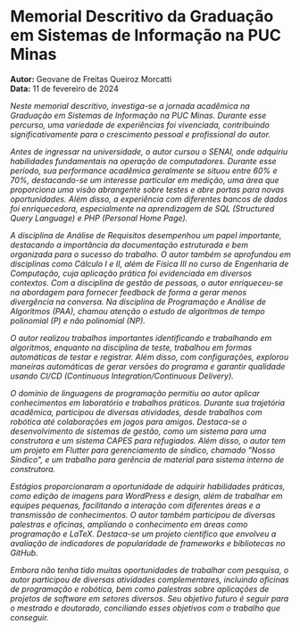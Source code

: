 # Memorial Descritivo da Graduação em Sistemas de Informação na PUC Minas

**Autor:** Geovane de Freitas Queiroz Morcatti  
**Data:** 11 de fevereiro de 2024  


*Neste memorial descritivo, investiga-se a jornada acadêmica na Graduação em Sistemas de Informação na PUC Minas. Durante esse percurso, uma variedade de experiências foi vivenciada, contribuindo significativamente para o crescimento pessoal e profissional do autor.*

*Antes de ingressar na universidade, o autor cursou o SENAI, onde adquiriu habilidades fundamentais na operação de computadores. Durante esse período, sua performance acadêmica geralmente se situou entre 60% e 70%, destacando-se um interesse particular em medição, uma área que proporciona uma visão abrangente sobre testes e abre portas para novas oportunidades. Além disso, a experiência com diferentes bancos de dados foi enriquecedora, especialmente na aprendizagem de SQL (Structured Query Language) e PHP (Personal Home Page).*

*A disciplina de Análise de Requisitos desempenhou um papel importante, destacando a importância da documentação estruturada e bem organizada para o sucesso do trabalho. O autor também se aprofundou em disciplinas como Cálculo I e II, além de Física III no curso de Engenharia de Computação, cuja aplicação prática foi evidenciada em diversos contextos. Com a disciplina de gestão de pessoas, o autor enriqueceu-se na abordagem para fornecer feedback de forma a gerar menos divergência na conversa. Na disciplina de Programação e Análise de Algoritmos (PAA), chamou atenção o estudo de algoritmos de tempo polinomial (P) e não polinomial (NP).*

*O autor realizou trabalhos importantes identificando e trabalhando em algoritmos, enquanto na disciplina de teste, trabalhou em formas automáticas de testar e registrar. Além disso, com configurações, explorou maneiras automáticas de gerar versões do programa e garantir qualidade usando CI/CD (Continuous Integration/Continuous Delivery).*

*O domínio de linguagens de programação permitiu ao autor aplicar conhecimentos em laboratório e trabalhos práticos. Durante sua trajetória acadêmica, participou de diversas atividades, desde trabalhos com robótica até colaborações em jogos para amigos. Destaca-se o desenvolvimento de sistemas de gestão, como um sistema para uma construtora e um sistema CAPES para refugiados. Além disso, o autor tem um projeto em Flutter para gerenciamento de síndico, chamado "Nosso Síndico", e um trabalho para gerência de material para sistema interno de construtora.*

*Estágios proporcionaram a oportunidade de adquirir habilidades práticas, como edição de imagens para WordPress e design, além de trabalhar em equipes pequenas, facilitando a interação com diferentes áreas e a transmissão de conhecimentos. O autor também participou de diversas palestras e oficinas, ampliando o conhecimento em áreas como programação e LaTeX. Destaca-se um projeto científico que envolveu a avaliação de indicadores de popularidade de frameworks e bibliotecas no GitHub.*

*Embora não tenha tido muitas oportunidades de trabalhar com pesquisa, o autor participou de diversas atividades complementares, incluindo oficinas de programação e robótica, bem como palestras sobre aplicações de projetos de software em setores diversos. Seu objetivo futuro é seguir para o mestrado e doutorado, conciliando esses objetivos com o trabalho que conseguir.*
